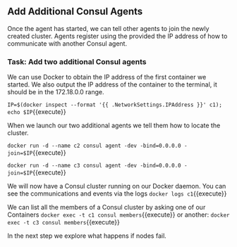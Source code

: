 ## Add Additional Consul Agents

Once the agent has started, we can tell other agents to join the newly created cluster. Agents register using the provided the IP address of how to communicate with another Consul agent.

### Task: Add two additional Consul agents

We can use Docker to obtain the IP address of the first container we started. We also output the IP address of the container to the terminal, it should be in the 172.18.0.0 range.

`IP=$(docker inspect --format '{{ .NetworkSettings.IPAddress }}' c1); echo $IP`{{execute}}

When we launch our two additional agents we tell them how to locate the cluster.

`docker run -d --name c2 consul agent -dev -bind=0.0.0.0 -join=$IP`{{execute}}

`docker run -d --name c3 consul agent -dev -bind=0.0.0.0 -join=$IP`{{execute}}

We will now have a Consul cluster running on our Docker daemon. You can see the communications and events via the logs `docker logs c1`{{execute}}


We can list all the members of a Consul cluster by asking one of our Containers `docker exec -t c1 consul members`{{execute}}
or another: `docker exec -t c3 consul members`{{execute}}


In the next step we explore what happens if nodes fail.
